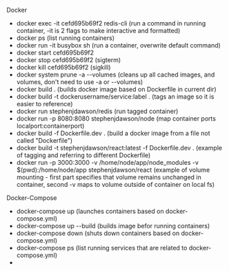 Docker 
- docker exec -it cefd695b69f2 redis-cli (run a command in running container, -it is 2 flags to make interactive and formatted)
- docker ps (list running containers)
- docker run -it busybox sh (run a container, overwrite default command)
- docker start cefd695b69f2
- docker stop cefd695b69f2 (sigterm)
- docker kill cefd695b69f2 (sigkill)
- docker system prune -a --volumes (cleans up all cached images, and volumes, don't need to use -a or --volumes)
- docker build . (builds docker image based on Dockerfile in current dir)
- docker build -t dockerusername/service:label . (tags an image so it is easier to reference)
- docker run stephenjdawson/redis (run tagged container)
- docker run -p 8080:8080 stephenjdawson/node (map container ports localport:containerport)
- docker build -f Dockerfile.dev . (build a docker image from a file not called "Dockerfile")
- docker build -t stephenjdawson/react:latest -f Dockerfile.dev . (example of tagging and referring to different Dockerfile)
- docker run -p 3000:3000 -v /home/node/app/node_modules -v $(pwd):/home/node/app stephenjdawson/react (example of volume mounting - first part specifies that volume remains unchanged in container, second -v maps to volume outside of container on local fs)


Docker-Compose
- docker-compose up (launches containers based on docker-compose.yml)
- docker-compose up --build (builds image befor running containers)
- docker-compose down (shuts down containers based on docker-compose.yml)
- docker-compose ps (list running services that are related to docker-compose.yml)
- 